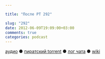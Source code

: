```yaml
---

title: "После РТ 292"

slug: "292"
date: 2012-06-09T19:09:00+03:00
comments: true
categories: podcast
---
```

[аудио](http://cdn.radio-t.com/rt292post.mp3) ● [пиратский torrent](http://pirates.radio-t.com/torrents/rt292post.mp3.torrent) ● [лог чата](http://chat.radio-t.com/logs/radio-t-292.html) ● [wiki](http://wiki.radio-t.com/%D0%9F%D0%BE%D1%81%D0%BB%D0%B5_%D0%A0%D0%A2_292)<audio src="http://cdn.radio-t.com/rt292post.mp3" preload="none">
